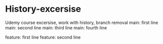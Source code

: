# History-excersise
Udemy course excersise, work with history, branch removal
main: first line
main: second line
main: third line
main: fourth line

feature: first line
feature: second line
